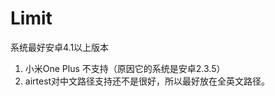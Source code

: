 Limit
=================

系统最好安卓4.1以上版本

1. 小米One Plus 不支持（原因它的系统是安卓2.3.5）
2. airtest对中文路径支持还不是很好，所以最好放在全英文路径。